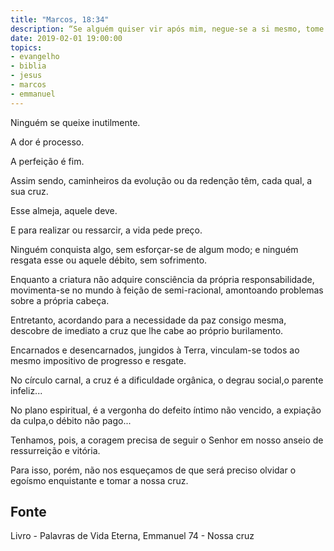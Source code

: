 ```yaml
---
title: "Marcos, 18:34"
description: “Se alguém quiser vir após mim, negue-se a si mesmo, tome a sua cruz e siga-me” - Jesus
date: 2019-02-01 19:00:00
topics: 
- evangelho
- biblia
- jesus
- marcos
- emmanuel
---
```


Ninguém se queixe inutilmente.

A dor é processo.

A perfeição é fim.

Assim sendo, caminheiros da evolução ou da redenção têm, cada qual, a sua cruz.

Esse almeja, aquele deve.

E para realizar ou ressarcir, a vida pede preço.

Ninguém conquista algo, sem esforçar-se de algum modo; e ninguém resgata esse ou
aquele débito, sem sofrimento.

Enquanto a criatura não adquire consciência da própria responsabilidade, movimenta-se
no mundo à feição de semi-racional, amontoando problemas sobre a própria cabeça.

Entretanto, acordando para a necessidade da paz consigo mesma, descobre de imediato
a cruz que lhe cabe ao próprio burilamento.

Encarnados e desencarnados, jungidos à Terra, vinculam-se todos ao mesmo impositivo
de progresso e resgate.

No círculo carnal, a cruz é a dificuldade orgânica, o degrau social,o parente infeliz...

No plano espiritual, é a vergonha do defeito íntimo não vencido, a expiação da culpa,o
débito não pago...

Tenhamos, pois, a coragem precisa de seguir o Senhor em nosso anseio de ressurreição
e vitória.

Para isso, porém, não nos esqueçamos de que será preciso olvidar o egoísmo
enquistante e tomar a nossa cruz.



## Fonte
Livro - Palavras de Vida Eterna, Emmanuel
74 - Nossa cruz
